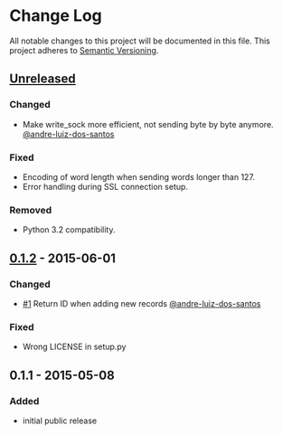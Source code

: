 # Change Log
All notable changes to this project will be documented in this file.
This project adheres to [Semantic Versioning](http://semver.org/).

## [Unreleased][unreleased]

### Changed
- Make write_sock more efficient, not sending byte by byte anymore.
  [@andre-luiz-dos-santos](https://github.com/andre-luiz-dos-santos)

### Fixed
- Encoding of word length when sending words longer than 127.
- Error handling during SSL connection setup.

### Removed
- Python 3.2 compatibility.

## [0.1.2] - 2015-06-01

### Changed
- [#1](https://github.com/vshn/tikapy/pull/1) Return ID when adding new records 
  [@andre-luiz-dos-santos](https://github.com/andre-luiz-dos-santos)

### Fixed
- Wrong LICENSE in setup.py

## 0.1.1 - 2015-05-08

### Added
- initial public release

[unreleased]: https://github.com/vshn/tikapy/compare/v0.1.2...HEAD
[0.1.2]: https://github.com/vshn/tikapy/compare/v0.1.1...v0.1.2
